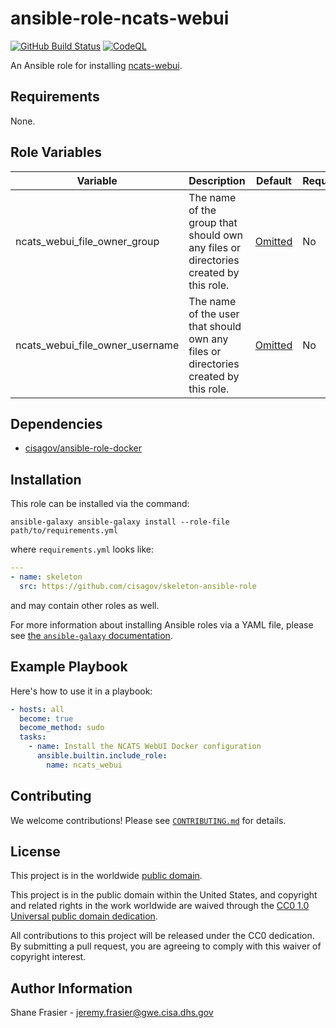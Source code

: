 # ansible-role-ncats-webui #

[![GitHub Build Status](https://github.com/cisagov/ansible-role-ncats-webui/workflows/build/badge.svg)](https://github.com/cisagov/ansible-role-ncats-webui/actions)
[![CodeQL](https://github.com/cisagov/ansible-role-ncats-webui/workflows/CodeQL/badge.svg)](https://github.com/cisagov/ansible-role-ncats-webui/actions/workflows/codeql-analysis.yml)

An Ansible role for installing
[ncats-webui](https://github.com/cisagov/ncats-webui).

## Requirements ##

None.

## Role Variables ##

| Variable | Description | Default | Required |
|----------|-------------|---------|----------|
| ncats_webui_file_owner_group | The name of the group that should own any files or directories created by this role. | [Omitted](https://docs.ansible.com/ansible/latest/user_guide/playbooks_filters.html#making-variables-optional) | No |
| ncats_webui_file_owner_username | The name of the user that should own any files or directories created by this role. | [Omitted](https://docs.ansible.com/ansible/latest/user_guide/playbooks_filters.html#making-variables-optional) | No |

## Dependencies ##

- [cisagov/ansible-role-docker](https://github.com/cisagov/ansible-role-docker)

## Installation ##

This role can be installed via the command:

```console
ansible-galaxy ansible-galaxy install --role-file path/to/requirements.yml
```

where `requirements.yml` looks like:

```yaml
---
- name: skeleton
  src: https://github.com/cisagov/skeleton-ansible-role
```

and may contain other roles as well.

For more information about installing Ansible roles via a YAML file,
please see [the `ansible-galaxy`
documentation](https://docs.ansible.com/ansible/latest/galaxy/user_guide.html#installing-multiple-roles-from-a-file).

## Example Playbook ##

Here's how to use it in a playbook:

```yaml
- hosts: all
  become: true
  become_method: sudo
  tasks:
    - name: Install the NCATS WebUI Docker configuration
      ansible.builtin.include_role:
        name: ncats_webui
```

## Contributing ##

We welcome contributions!  Please see [`CONTRIBUTING.md`](CONTRIBUTING.md) for
details.

## License ##

This project is in the worldwide [public domain](LICENSE).

This project is in the public domain within the United States, and
copyright and related rights in the work worldwide are waived through
the [CC0 1.0 Universal public domain
dedication](https://creativecommons.org/publicdomain/zero/1.0/).

All contributions to this project will be released under the CC0
dedication. By submitting a pull request, you are agreeing to comply
with this waiver of copyright interest.

## Author Information ##

Shane Frasier - <jeremy.frasier@gwe.cisa.dhs.gov>
